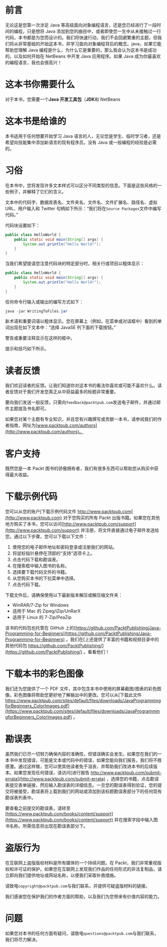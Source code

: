 # 前言

无论这是您第一次涉足 Java 等高级面向对象编程语言，还是您已经进行了一段时间的编程，只是想将 Java 添加到您的曲目中，或者即使您一生中从未接触过一行代码，本书都是为您而设计的。我们将快速行动，我们不会回避繁重的主题，但我们将从非常基础的开始这本书，并学习面向对象编程背后的概念。java，如果它能帮助您理解 Java 编程是什么，为什么它是重要的，那么我会认为这本书是成功的。以及如何开始在 NetBeans 中开发 Java 应用程序。如果 Java 成为你最喜欢的编程语言，我也会很高兴！

# 这本书你需要什么

对于本书，您需要一个**Java 开发工具包**（**JDK**和 NetBeans

# 这本书是给谁的

本书适用于任何想要开始学习 Java 语言的人，无论您是学生、临时学习者，还是希望向技能集中添加新语言的现有程序员。没有 Java 或一般编程的经验是必需的。

# 习俗

在本书中，您将发现许多文本样式可以区分不同类型的信息。下面是这些风格的一些例子，并解释了它们的含义。

文本中的代码字、数据库表名、文件夹名、文件名、文件扩展名、路径名、虚拟 URL、用户输入和 Twitter 句柄如下所示：“我们将在`Source Packages`文件中编写代码。”

代码块设置如下：

```java
public class HelloWorld {
    public static void main(String[] args) {
        System.out.println("Hello World!");
    }
}
```

当我们希望提请您注意代码块的特定部分时，相关行或项目以粗体显示：

```java
public class HelloWorld {
    public static void main(String[] args) {
        System.out.println("Hello World!");
    }
}
```

任何命令行输入或输出的编写方式如下：

```java
java -jar WritingToFiles.jar
```

新术语和重要词语以粗体显示。您在屏幕上（例如，在菜单或对话框中）看到的单词出现在如下文本中：“选择 JavaSE 列下面的下载按钮。”

警告或重要注释显示在这样的框中。

提示和技巧如下所示。

# 读者反馈

我们欢迎读者的反馈。让我们知道你对这本书的看法你喜欢或可能不喜欢什么。读者反馈对于我们开发您真正从中获益最多的标题非常重要。

要向我们发送一般反馈，只需向`feedback@packtpub.com`发送电子邮件，并通过邮件主题提及书名即可。

如果您对某个主题有专业知识，并且您有兴趣撰写或贡献一本书，请参阅我们的作者指南，网址为[www.packtpub.com/authors](http://www.packtpub.com/authors)。

# 客户支持

既然您是一本 Packt 图书的骄傲拥有者，我们有很多东西可以帮助您从购买中获得最大收益。

# 下载示例代码

您可以从您的账户[下载示例代码文件 http://www.packtpub.com](http://www.packtpub.com) 对于您购买的所有 Packt 出版书籍。如果您在其他地方购买了本书，您可以访问[http://www.packtpub.com/support](http://www.packtpub.com/support) 并注册，将文件直接通过电子邮件发送给您。通过以下步骤，您可以下载以下文件：

1.  使用您的电子邮件地址和密码登录或注册我们的网站。
2.  将鼠标指针悬停在顶部的“支持”选项卡上。
3.  点击代码下载和勘误表。
4.  在搜索框中输入图书的名称。
5.  选择要下载代码文件的书籍。
6.  从您购买本书的下拉菜单中选择。
7.  点击代码下载。

下载文件后，请确保使用以下最新版本解压或解压缩文件夹：

*   WinRAR/7-Zip for Windows
*   适用于 Mac 的 Zipeg/iZip/UnRarX
*   适用于 Linux 的 7-Zip/PeaZip

该书的代码包也托管在 GitHub 上的[https://github.com/PacktPublishing/Java-Programming-for-Beginners](https://github.com/PacktPublishing/Java-Programming-for-Beginners) 。我们在[上还提供了丰富的书籍和视频目录中的其他代码包 https://github.com/PacktPublishing/](https://github.com/PacktPublishing/) 。看看他们！

# 下载本书的彩色图像

我们还为您提供了一个 PDF 文件，其中包含本书中使用的屏幕截图/图表的彩色图像。彩色图像将帮助您更好地了解输出中的更改。您可以从[下载此文件 https://www.packtpub.com/sites/default/files/downloads/JavaProgrammingforBeginners_ColorImages.pdf](https://www.packtpub.com/sites/default/files/downloads/JavaProgrammingforBeginners_ColorImages.pdf) 。

# 勘误表

虽然我们已尽一切努力确保内容的准确性，但错误确实会发生。如果您在我们的一本书中发现错误，可能是文本或代码中的错误，如果您能向我们报告，我们将不胜感激。通过这样做，您可以使其他读者免于沮丧，并帮助我们改进本书的后续版本。如果您发现任何错误，请访问[进行报告 http://www.packtpub.com/submit-errata](http://www.packtpub.com/submit-errata) ，选择您的书籍，点击勘误表提交表单链接，然后输入勘误表的详细信息。一旦您的勘误表得到验证，您的提交将被接受，勘误表将上载到我们的网站或添加到该标题勘误表部分下的任何现有勘误表列表中。

要查看之前提交的勘误表，请转至[https://www.packtpub.com/books/content/support](https://www.packtpub.com/books/content/support) 并在搜索字段中输入图书名称。所需信息将出现在勘误表部分下。

# 盗版行为

在互联网上盗版版权材料是所有媒体的一个持续问题。在 Packt，我们非常重视版权和许可证的保护。如果您在互联网上发现我们作品的任何形式的非法复制品，请立即向我们提供地址或网站名称，以便我们采取补救措施。

请致电`copyright@packtpub.com`与我们联系，并提供可疑盗版材料的链接。

我们感谢您在保护我们的作者方面的帮助，以及我们为您带来有价值内容的能力。

# 问题

如果您对本书的任何方面有疑问，请致电`questions@packtpub.com`与我们联系，我们将尽力解决。